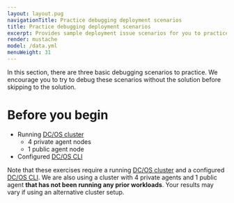 ```yaml
---
layout: layout.pug
navigationTitle: Practice debugging deployment scenarios
title: Practice debugging deployment scenarios
excerpt: Provides sample deployment issue scenarios for you to practice using debugging strategies
render: mustache
model: /data.yml
menuWeight: 31
---
```

<!-- IV. Hands On Examples Section -->
<a name=hands-on></a>

In this section, there are three basic debugging scenarios to practice. We encourage you to try to debug these scenarios without the solution before skipping to the solution.

# Before you begin

- Running [DC/OS cluster](/1.13/installing/)
    - 4 private agent nodes
    - 1 public agent node
- Configured [DC/OS CLI](https://docs.mesosphere.com/1.12/cli/install/)

Note that these exercises require a running [DC/OS cluster](/1.13/installing/) and a configured [DC/OS CLI](https://docs.mesosphere.com/1.12/cli/install/). We are also using a cluster with 4 private agents and 1 public agent **that has not been running any prior workloads**. Your results may vary if using an alternative cluster setup.
